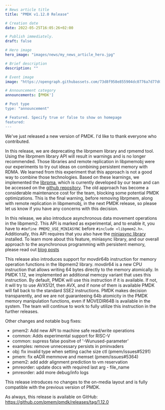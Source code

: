 ```yaml
---
# News article title
title: "PMDK v1.12.0 Release"

# Creation date
date: 2022-05-25T16:05:26+02:00

# Publish immediately. 
draft: false

# Hero image
hero_image: "images/news/my_news_article_hero.jpg"

# Brief description
description: ""

# Event image
image: "https://opengraph.githubassets.com/73d8f958e855904dc0776a7d77d0f0d3698a65b1/pmem/pmdk"

# Announcement category
announcements: [PMDK']

# Post type
type: "announcement"

# Featured. Specify true or false to show on homepage
featured: 
---
```

We've just released a new version of PMDK. I'd like to thank everyone who contributed.

In this release, we are deprecating the librpmem library and rpmemd tool. 
Using the librpmem library API
will result in warnings and is no longer recommended. Those libraries and
remote replication in libpmemobj were our experiments to try out ideas on combining
persistent memory with RDMA. We learned from this experiment that this approach
is not a good way to combine those technologies. Based on these learnings,
we implemented the [librpma](/rpma/), which is currently developed by our team
and can be accessed on the [github repository](https://github.com/pmem/rpma).
The old approach has become a considerable maintenance cost for the team,
blocking some potential PMDK optimizations. This is the final warning,
before removing librpmem, along with remote replication in libpmemobj, in the
next PMDK release, so please let us know if you have any concerns with this decision.

In this release, we also introduce asynchronous data movement operations in
the libpmem2. This API is marked as experimental, and to enable it, you
have to `#define PMEM2_USE_MINIASYNC` before `#include <libpmem2.h>`.
Additionally, this API requires that you also have the [miniasync library](https://github.com/pmem/miniasync) installed.
To learn more about this feature, miniasync library, and our overall approach to the
asynchronous programming with persistent memory, please read out [blog posts](/tags/miniasync/)

This release also introduces support for movdir64b instruction for memory operation
functions in the libpmem2 library. movdir64 is a new CPU instruction that allows writing 64 bytes directly to the memory atomically. In PMDK 1.12, we implemented an additional
memcpy variant that uses this instruction. By default, PMDK will use this instruction if
it is available. If not, it will try to use AVX512f, then AVX, and if none of them is available
PMDK will fall back to the standard SSE2 instructions. PMDK makes decision transparently, and we are not guaranteeing 64b atomicity in the PMDK memory manipulation functions, even if
MOVEDIR64B is available in the system. The team will continue to work to  fully utilize this
instruction in the further releases.

Other changes and notable bug fixes:
- pmem2: Add new API to machine safe read/write operations
- common: Adds experimental support for RISC-V
- common: supress false positve of '-Wunused-parameter'
- examples: remove unnecessary persists in pminvaders
- obj: fix invalid type when setting cache size ctl (pmem/issues#5291)
- pmem: fix eADR memmove and memset (pmem/issues#5364)
- pmem2: add addr alignment prediction to vm reservation
- pmreorder: update docs with required last arg - file_name
- pmreorder: add more debug/info logs

This release introduces no changes to the on-media layout and is fully compatible with the previous version of PMDK.

As always, this release is available on GitHub: https://github.com/pmem/pmdk/releases/tag/1.12.0
